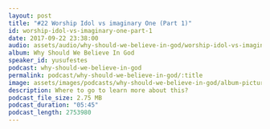 ```yaml
---
layout: post
title: "#22 Worship Idol vs imaginary One (Part 1)"
id: worship-idol-vs-imaginary-one-part-1
date: 2017-09-22 23:38:00
audio: assets/audio/why-should-we-believe-in-god/worship-idol-vs-imaginary-one-part-1.mp3
album: Why Should We Believe In God
speaker_id: yusufestes
podcast: why-should-we-believe-in-god
permalink: podcast/why-should-we-believe-in-god/:title
image: assets/images/podcasts/why-should-we-believe-in-god/album-picture-small.jpg
description: Where to go to learn more about this?
podcast_file_size: 2.75 MB
podcast_duration: "05:45"
podcast_length: 2753980
---
```

